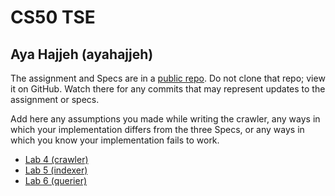 # CS50 TSE
## Aya Hajjeh (ayahajjeh)

The assignment and Specs are in a [public repo](https://github.com/cs50-2022-fall/tse).
Do not clone that repo; view it on GitHub.
Watch there for any commits that may represent updates to the assignment or specs.

Add here any assumptions you made while writing the crawler, any ways in which your implementation differs from the three Specs, or any ways in which you know your implementation fails to work.

* [Lab 4 (crawler)](https://github.com/cs50-2022-fall/tse/tree/main/crawler)
* [Lab 5 (indexer)](https://github.com/cs50-2022-fall/tse/tree/main/indexer)
* [Lab 6 (querier)](https://github.com/cs50-2022-fall/tse/tree/main/querier)
